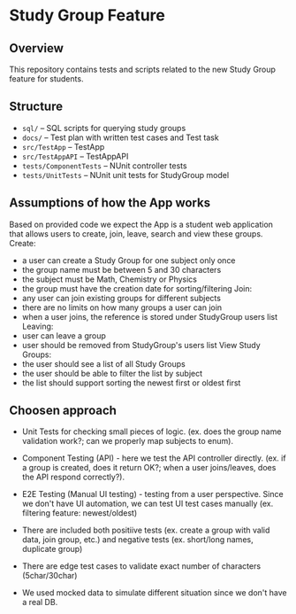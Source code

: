 # Study Group Feature

## Overview
This repository contains tests and scripts related to the new Study Group feature for students.

## Structure
- `sql/` – SQL scripts for querying study groups
- `docs/` – Test plan with written test cases and Test task
- `src/TestApp` – TestApp 
- `src/TestAppAPI` – TestAppAPI 
- `tests/ComponentTests` – NUnit controller tests
- `tests/UnitTests` – NUnit unit tests for StudyGroup model

## Assumptions of how the App works
Based on provided code we expect the App is a student web application that allows users to create, join, leave, search and view these groups.
Create:
- a user can create a Study Group for one subject only once
- the group name must be between 5 and 30 characters
- the subject must be Math, Chemistry or Physics
- the group must have the creation date for sorting/filtering
Join:
- any user can join existing groups for different subjects
- there are no limits on how many groups a user can join
- when a user joins, the reference is stored under StudyGroup users list
Leaving:
- user can leave a group
- user should be removed from StudyGroup's users list
View Study Groups:
- the user should see a list of all Study Groups
- the user should be able to filter the list by subject
- the list should support sorting the newest first or oldest first

## Choosen approach
- Unit Tests for checking small pieces of logic. (ex. does the group name validation work?; can we properly map subjects to enum).
- Component Testing (API) - here we test the API controller directly. (ex. if a group is created, does it return OK?; when a user joins/leaves, does the API respond correctly?).
- E2E Testing (Manual UI testing) - testing from a user perspective. Since we don't have UI automation, we can test UI test cases manually (ex. filtering feature: newest/oldest)

- There are included both positiive tests (ex. create a group with valid data, join group, etc.) and negative tests (ex. short/long names, duplicate group)
- There are edge test cases to validate exact number of characters (5char/30char)
- We used mocked data to simulate different situation since we don't have a real DB.

